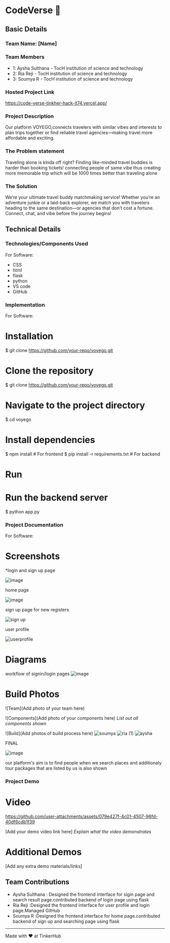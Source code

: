 # CodeVerse 🎯


## Basic Details
### Team Name: [Name]


### Team Members
-  1: Aysha Sulthana - TocH institution of science and technology
-  2: Ria Reji - TocH institution of science and technology
-  3: Soumya R - TocH institution of science and technology

### Hosted Project Link
https://code-verse-tinkher-hack-it74.vercel.app/

### Project Description
Our platform VOYEGO,connects travelers with similar vibes and interests to plan trips together or find reliable travel agencies—making travel more affordable and exciting.

### The Problem statement
Traveling alone is kinda off right? Finding like-minded travel buddies is harder than booking tickets!
connecting people of same vibe thus creating more memorable trip which will be 1000 times better than traveling alone

### The Solution
We’re your ultimate travel buddy matchmaking service! Whether you’re an adventure junkie or a laid-back explorer, we match you with travelers heading to the same destination—or agencies that don’t cost a fortune. Connect, chat, and vibe before the journey begins!

## Technical Details
### Technologies/Components Used
For Software:
- CSS
-  html
- flask
- python
- VS code
- GitHub
### Implementation
For Software:
# Installation
$ git clone https://github.com/your-repo/voyego.git
# Clone the repository
$ git clone https://github.com/your-repo/voyego.git

# Navigate to the project directory
$ cd voyego

# Install dependencies
$ npm install  # For frontend
$ pip install -r requirements.txt  # For backend
# Run
# Run the backend server
$ python app.py

### Project Documentation
For Software:

# Screenshots 

*login and sign up page

![image](https://github.com/user-attachments/assets/2e348407-26fd-4f20-9d64-610ddb2bfa76)

home page

![image](https://github.com/user-attachments/assets/676001ab-77bd-4aee-9050-5bcd7f5cccfb)

sign up page for new registers

![sign up](https://github.com/user-attachments/assets/2a3419db-6618-4a3f-8dab-913d1e0c532e)


user profile

![userprofile](https://github.com/user-attachments/assets/c67d3b0e-5434-4c2d-9e98-ed9ba305e013)



# Diagrams
workflow of signin/login pages
![image](https://github.com/user-attachments/assets/598613e4-6a8f-436b-bd7e-22f3a1c332cd)


# Build Photos
![Team](Add photo of your team here)


![Components](Add photo of your components here)
*List out all components shown*

![Build](Add photos of build process here)
![soumya](https://github.com/user-attachments/assets/538959f2-fd53-4ed7-a300-a87fe4666788)
![ria (1)](https://github.com/user-attachments/assets/b3d03c47-7d65-4416-aea6-e2d00fb16774)
![aysha](https://github.com/user-attachments/assets/bfa7cce3-d947-46dc-83f9-cd2a29e6bb9f)

FINAL 

![image](https://github.com/user-attachments/assets/bfda0c9f-9bec-46b3-8933-a346257ff593)
 
our platform's aim is to find people when we search places and additionaly tour packages 
that are listed by us is also shown


### Project Demo
# Video

https://github.com/user-attachments/assets/079e427f-4c01-4507-96fd-40df6cdb1f39


[Add your demo video link here]
*Explain what the video demonstrates*

# Additional Demos
[Add any extra demo materials/links]

## Team Contributions
- Aysha Sulthana : Designed the frontend interface for sigin page and search result page.contributed backend of login page using flask
- Ria Reji       :Designed the frontend interface for user profile and login page.Managed GitHub
- Soumya R       :Designed the frontend interface for home page.contributed backend of sign up and searching page using flask

---
Made with ❤️ at TinkerHub
